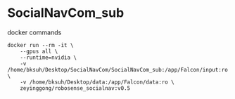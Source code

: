 # SocialNavCom_sub
docker commands
```
docker run --rm -it \
    --gpus all \
    --runtime=nvidia \
    -v /home/bksuh/Desktop/SocialNavCom/SocialNavCom_sub:/app/Falcon/input:ro \
    -v /home/bksuh/Desktop/data:/app/Falcon/data:ro \
    zeyinggong/robosense_socialnav:v0.5
```

